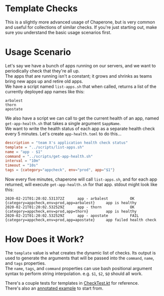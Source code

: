 # Template Checks
This is a slightly more advanced usage of Chaperone, but is very common and useful for collections of similar checks.
If you're just starting out, make sure you understand the basic usage scenarios first.  

# Usage Scenario
Let's say we have a bunch of apps running on our servers, and we want to periodically check that they're all up.  
The apps that are running isn't a constant; it grows and shrinks as teams bring new apps up and retire old apps.  
We have a script named `list-apps.sh` that when called, returns a list of the currently deployed app names like this:  
```
arbalest
thorn
apostate
```

We also have a script we can call to get the current health of an app, named `get-app-health.sh` that takes a single argument `$appName`.  
We want to write the health status of each app as a separate health check every 5 minutes. 
Let's create `app-health.toml` to do this...

```toml
description = "team X's application health check status"
template = "../scripts/list-apps.sh"
name = "app - $1"
command = "../scripts/get-app-health.sh"
interval = "10m"
timeout = "10s"
tags = {category="appcheck", env="prod", app="$1"}
```

Now every five minutes, chaperone will call `list-apps.sh`, and for each app returned, will execute `get-app-health.sh` for that app. 
stdout might look like this:  

```
2020-02-21T01:20:02.531372Z      app - arbalest          OK   {category=appcheck,env=prod,app=arbalest}     app is healthy
2020-02-21T01:20:02.532529Z      app - thorn             OK   {category=appcheck,env=prod,app=thorn}        app is healthy
2020-02-21T01:20:02.532529Z      app - apostate          FAIL {category=appcheck,env=prod,app=apostate}     app failed health check
```

# How Does it Work?
The `template` value is what creates the dynamic list of checks. 
Its output is used to generate the arguments that will be passed into the `command`, `name`, and `tags` properties.  
The `name`, `tags`, and `command` properties can use bash positional argument syntax to perform string interpolation. 
e.g. `$1`, `$2`, `$@` should all work.

There's a couple tests for templates in [CheckTest.kt](../src/test/kotlin/chaperone/CheckTest.kt) for reference.  
There's also an [annotated example](../example-usage/docker-files/checks.d/template-example.toml) to start from.

